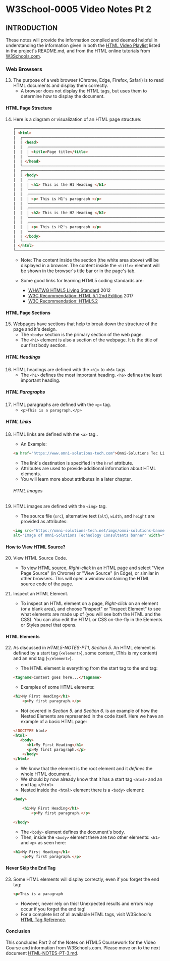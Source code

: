 
# W3School-0005 Video Notes Pt 2


## INTRODUCTION

These notes will provide the information compiled and deemed helpful in understanding the information given in both the [HTML Video Playlist](https://www.youtube.com/playlist?list=PLr6-GrHUlVf_ZNmuQSXdS197Oyr1L9sPB) listed in the project's README.md, and from the HTML online tutorials from [W3Schools.com](https://www.w3schools.com/).


### Web Browsers

13. The purpose of a web browser (Chrome, Edge, Firefox, Safari) is to read HTML documents and display them correctly.
	* A browser does not display the HTML tags, but uses them to determine how to display the document.

#### HTML Page Structure

14. Here is a diagram or visualization of an HTML page structure:

	```html
	┌────────────────────────────────────────────────────────────────────────────────────────────────────────────┐
	| <html>                                                                                                     |
	|  ┌──────────────────────────────────────────────────────────────────────────────────────────────────────┐  |
	|  | <head>                                                                                               |  |
	|  |  ┌────────────────────────────────────────────────────────────────────────────────────────────────┐  |  |
	|  |  | <title>Page title</title>                                                                      |  |  |
	|  |  └────────────────────────────────────────────────────────────────────────────────────────────────┘  |  |
	|  | </head>                                                                                              |  |
	|  └──────────────────────────────────────────────────────────────────────────────────────────────────────┘  |
	|  ┌──────────────────────────────────────────────────────────────────────────────────────────────────────┐  |
	|  | <body>                                                                                               |  |
	|  |  ┌────────────────────────────────────────────────────────────────────────────────────────────────┐  |  |
	|  |  | <h1> This is the H1 Heading </h1>                                                              |  |  |
	|  |  └────────────────────────────────────────────────────────────────────────────────────────────────┘  |  |
	|  |  ┌────────────────────────────────────────────────────────────────────────────────────────────────┐  |  |
	|  |  | <p> This is H1's paragraph </p>                                                                |  |  |
	|  |  └────────────────────────────────────────────────────────────────────────────────────────────────┘  |  |
	|  |  ┌────────────────────────────────────────────────────────────────────────────────────────────────┐  |  |
	|  |  | <h2> This is the H2 Heading </h2>                                                              |  |  |
	|  |  └────────────────────────────────────────────────────────────────────────────────────────────────┘  |  |
	|  |  ┌────────────────────────────────────────────────────────────────────────────────────────────────┐  |  |
	|  |  | <p> This is H2's paragraph </p>                                                                |  |  |
	|  |  └────────────────────────────────────────────────────────────────────────────────────────────────┘  |  |
	|  | </body>                                                                                              |  |
	|  └──────────────────────────────────────────────────────────────────────────────────────────────────────┘  |
	| </html>                                                                                                    |
	└────────────────────────────────────────────────────────────────────────────────────────────────────────────┘
	```
	* Note: The content inside the <body> section (the white area above) will be displayed in a browser. The content inside the `<title>` element will be shown in the browser's title bar or in the page's tab.

	* Some good links for learning HTML5 coding standards are:
		* [WHATWG HTML5 Living Standard](https://html.spec.whatwg.org/multipage/) 2012
		* [W3C Recommendation: HTML 5.1 2nd Edition](https://www.w3.org/TR/html51/) 2017
		* [W3C Recommendation: HTML5.2](https://www.w3.org/TR/html52/)

#### HTML Page Sections

15. Webpages have sections that help to break down the structure of the page and it's design.
	* The `<body>` section is the primary section of the web page.
	* The `<h1>` element is also a section of the webpage. It is the title of our first body section.


##### HTML Headings

16. HTML headings are defined with the `<h1>` to `<h6>` tags.
	* The `<h1>` defines the most important heading. `<h6>` defines the least important heading.


##### HTML Paragraphs
17. HTML paragraphs are defined with the `<p>` tag.
	* `<p>This is a paragraph.</p>`


##### HTML Links
18. HTML links are defined with the `<a>` tag..
	* An Example:
	```html
	<a href="https://www.omni-solutions-tech.com">Omni-Solutions Tec Link</a>
	```
	* The link's destination is specified in the `href` attribute.
	* Attributes are used to provide additional information about HTML elements.
	* You will learn more about attributes in a later chapter.

	###### HTML Images
19. HTML images are defined with the `<img>` tag.
	* The source file (`src`), alternative text (`alt`), `width`, and `height` are provided as attributes:
	```html
	<img src="https://omni-solutions-tech.net/imgs/omni-solutions-banner.jpg"
	alt="Image of Omni-Solutions Technology Consultants banner" width="1947" height="555">
	```

#### How to View HTML Source?

20. View HTML Source Code.
	* To view HTML source, *Right-click* in an HTML page and select "View Page Source" (in Chrome) or "View Source" (in Edge), or similar in other browsers. This will open a window containing the HTML source code of the page.

21. Inspect an HTML Element.
	* To inspect an HTML element on a page, *Right-click* on an element (or a blank area), and choose "Inspect" or "Inspect Element" to see what elements are made up of (you will see both the HTML and the CSS). You can also edit the HTML or CSS on-the-fly in the Elements or Styles panel that opens.

#### HTML Elements

22. As discussed in *HTML5-NOTES-PT1, Section 5.* An HTML element is defined by a start tag (`<element>`), some content, (This is my content) and an end tag (`</element>`).
	* The HTML element is everything from the start tag to the end tag:
	```html
	<tagname>Content goes here...</tagname>
	```
	* Examples of some HTML elements:
	```html
	<h1>My First Heading</h1>
		<p>My first paragraph.</p>
	```
	* Not covered in *Section 5.* and *Section 6.* is an example of how the Nested Elements are represented in the code itself. Here we have an example of a basic HTML page:
	```html
	<!DOCTYPE html>
	<html>
	   <body>
	      <h1>My First Heading</h1>
	      <p>My first paragraph.</p>
	    </body>
	</html>
	```

	* We know that the <html> element is the root element and it *defines* the whole HTML document.
	* We should by now already know that it has a start tag `<html>` and an end tag `</html>`
	* Nested inside the `<html>` element there is a `<body>` element:
	```html
	<body>

		<h1>My First Heading</h1>
			<p>My first paragraph.</p>

	</body>
	```

	* The `<body>` element defines the document's body.
	* Then, inside the `<body>` element there are two other elements: `<h1>` and `<p>` as seen here:
	```html
	<h1>My First Heading</h1>
		<p>My first paragraph.</p>
	```


#### Never Skip the End Tag

23. Some HTML elements will display correctly, even if you forget the end tag:
	```html
	<p>This is a paragraph
	```
	* However, never rely on this! Unexpected results and errors may occur if you forget the end tag!
	* For a complete list of all available HTML tags, visit W3School's [HTML Tag Reference](https://www.w3schools.com/tags/default.asp).


#### Conclusion
This concludes Part 2 of the Notes on HTML5 Coursework for the Video Course and information from W3Schools.com. Please move on to the next document [HTML-NOTES-PT-3.md](https://github.com/AdamRj-765/W3School-0005/blob/master/COURSE_NOTES/HTML5-NOTES-PT-3.md).
